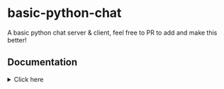 # basic-python-chat
A basic python chat server & client, feel free to PR to add and make this better!

## Documentation
<details>
  <summary>Click here</summary>
## Clone Repo
<details>
git clone https://github.com/nexxydev/basic-python-chat.git
</details>
<br>













A basic python chat server & client, feel free to PR to add and make this better!


#Documentation

Clone repo: git clone https://github.com/nexxydev/basic-python-chat.git

Enter the directory with: cd basic-python-chat

Make sure python is actually... installed.

Run "python server.py" then "python client.py" after editing the files to your likeing.
